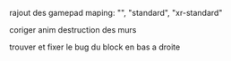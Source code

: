 rajout des gamepad maping: "", "standard", "xr-standard"

coriger anim destruction des murs

trouver et fixer le bug du block en bas a droite

